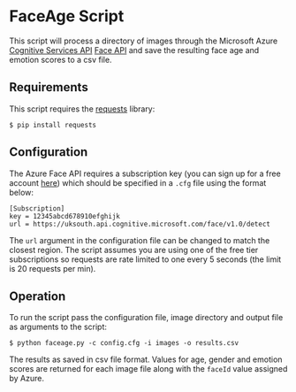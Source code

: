 # FaceAge Script

This script will process a directory of images through the Microsoft Azure [Cognitive
Services API](https://azure.microsoft.com/en-gb/services/cognitive-services/) [Face
API](https://docs.microsoft.com/en-us/azure/cognitive-services/face/) and save the resulting face age and emotion scores to a csv file.

## Requirements

This script requires the [requests](http://docs.python-requests.org/en/master/) library:

``` 
$ pip install requests 
```

## Configuration

The Azure Face API requires a subscription key (you can sign up for a free account
[here](https://azure.microsoft.com/en-gb/try/cognitive-services/)) which should be
specified in a `.cfg` file using the format below:

```
[Subscription]
key = 12345abcd678910efghijk
url = https://uksouth.api.cognitive.microsoft.com/face/v1.0/detect 
```

The `url` argument in the configuration file can be changed to match the closest region.
The script assumes you are using one of the free tier subscriptions so requests are rate
limited to one every 5 seconds (the limit is 20 requests per min).

## Operation

To run the script pass the configuration file, image directory and output file as
arguments to the script:

``` 
$ python faceage.py -c config.cfg -i images -o results.csv
```

The results as saved in csv file format. Values for age, gender and emotion scores are
returned for each image file along with the `faceId` value assigned by Azure.
